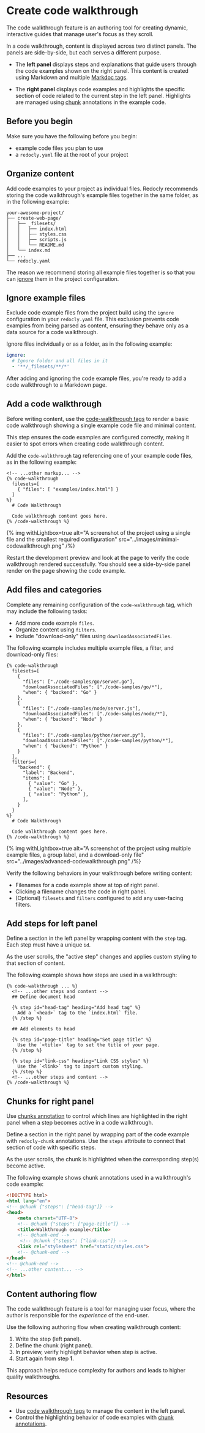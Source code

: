 # Create code walkthrough

The code walkthrough feature is an authoring tool for creating dynamic, interactive guides that manage user's focus as they scroll.

In a code walkthrough, content is displayed across two distinct panels.
The panels are side-by-side, but each serves a different purpose.

- The **left panel** displays steps and explanations that guide users through the code examples shown on the right panel.
This content is created using Markdown and multiple [Markdoc tags](./index.md).

- The **right panel** displays code examples and highlights the specific section of code related to the current step in the left panel.
Highlights are managed using [chunk](./index.md#chunk-annotations) annotations in the example code.

## Before you begin

Make sure you have the following before you begin:

- example code files you plan to use
- a `redocly.yaml` file at the root of your project

## Organize content

Add code examples to your project as individual files.
Redocly recommends storing the code walkthrough's example files together in the same folder, as in the following example:

```treeview {% title="Example project structure" %}
your-awesome-project/
├── create-web-page/
│   ├── _filesets/
│   │   ├── index.html
│   │   ├── styles.css
│   │   ├── scripts.js
│   │   └── README.md
│   └── index.md
├── ...
└── redocly.yaml
```

The reason we recommend storing all example files together is so that you can [ignore](https://redocly.com/docs/realm/config/ignore) them in the project configuration.

## Ignore example files

Exclude code example files from the project build using the `ignore` configuration in your `redocly.yaml` file.
This exclusion prevents code examples from being parsed as content, ensuring they behave only as a data source for a code walkthrough.

Ignore files individually or as a folder, as in the following example:

```yaml {% title="redocly.yaml" %}
ignore:
  # Ignore folder and all files in it
  - '**/_filesets/**/*'
```
After adding and ignoring the code example files, you're ready to add a code walkthrough to a Markdown page.

## Add a code walkthrough

Before writing content, use the [code-walkthrough tags](./index.md) to render a basic code walkthrough showing a single example code file and minimal content.

This step ensures the code examples are configured correctly, making it easier to spot errors when creating code walkthrough content.

Add the `code-walkthrough` tag referencing one of your example code files, as in the following example:

```markdoc {% process=false title="create-web-page/index.md" %}
<!-- ...other markup... -->
{% code-walkthrough
  filesets=[
    { "files": [ "examples/index.html"] }
  ]
%}
  # Code Walkthrough

  Code walkthrough content goes here.
{% /code-walkthrough %}
```

{% img withLightbox=true alt="A screenshot of the project using a single file and the smallest required configuration" src="../images/minimal-codewalkthrough.png" /%}

Restart the development preview and look at the page to verify the code walkthrough rendered successfully.
You should see a side-by-side panel render on the page showing the code example.

## Add files and categories

Complete any remaining configuration of the `code-walkthrough` tag, which may include the following tasks:

- Add more code example `files`.
- Organize content using `filters`.
- Include "download-only" files using `downloadAssociatedFiles`.

The following example includes multiple example files, a filter, and download-only files:

```markdoc {% process=false title="create-web-page/index.md" %}
{% code-walkthrough
  filesets=[
    { 
      "files": ["./code-samples/go/server.go"],
      "downloadAssociatedFiles": ["./code-samples/go/*"],
      "when": { "backend": "Go" }
    },
    { 
      "files": ["./code-samples/node/server.js"],
      "downloadAssociatedFiles": ["./code-samples/node/*"],
      "when": { "backend": "Node" }
    },
    { 
      "files": ["./code-samples/python/server.py"],
      "downloadAssociatedFiles": ["./code-samples/python/*"],
      "when": { "backend": "Python" }
    }
  ],
  filters={
    "backend": {
      "label": "Backend",
      "items": [
        { "value": "Go" },
        { "value": "Node" },
        { "value": "Python" },
      ],
    }
  }
%}
  # Code Walkthrough

  Code walkthrough content goes here.
{% /code-walkthrough %}
```
{% img withLightbox=true alt="A screenshot of the project using multiple example files, a group label, and a download-only file" src="../images/advanced-codewalkthrough.png" /%}

Verify the following behaviors in your walkthrough before writing content:

- Filenames for a code example show at top of right panel.
- Clicking a filename changes the code in right panel.
- (Optional) `filesets` and `filters` configured to add any user-facing filters.

## Add steps for left panel

Define a section in the left panel by wrapping content with the `step` tag.
Each step must have a unique `id`.

As the user scrolls, the "active step" changes and applies custom styling to that section of content.

The following example shows how steps are used in a walkthrough:

```markdoc {% process=false title="create-web-page/index.md" %}
{% code-walkthrough ... %}
  <!-- ...other steps and content -->
  ## Define document head

  {% step id="head-tag" heading="Add head tag" %}
    Add a `<head>` tag to the `index.html` file.
  {% /step %}

  ## Add elements to head

  {% step id="page-title" heading="Set page title" %}
    Use the `<title>` tag to set the title of your page.
  {% /step %}

  {% step id="link-css" heading="Link CSS styles" %}
    Use the `<link>` tag to import custom styling.
  {% /step %}
  <!-- ...other steps and content -->
{% /code-walkthrough %}
```

## Chunks for right panel

Use [chunks annotation](./index.md#chunk-annotations) to control which lines are highlighted in the right panel when a step becomes active in a code walkthrough.

Define a section in the right panel by wrapping part of the code example with `redocly-chunk` annotations.
Use the `steps` attribute to connect that section of code with specific steps.

As the user scrolls, the chunk is highlighted when the corresponding step(s) become active.

The following example shows chunk annotations used in a walkthrough's code example:

```html {% title="create-web-page/examples/index.html" %}
<!DOCTYPE html>
<html lang="en">
<!-- @chunk {"steps": ["head-tag"]} -->
<head>
    <meta charset="UTF-8">
    <!-- @chunk {"steps": ["page-title"]} -->
    <title>Walkthrough example</title>
    <!-- @chunk-end -->
     <!-- @chunk {"steps": ["link-css"]} -->
    <link rel="stylesheet" href="static/styles.css">
    <!-- @chunk-end -->
</head>
<!-- @chunk-end -->
<!-- ...other content... -->
</html>
```

## Content authoring flow

The code walkthrough feature is a tool for managing user focus, where the author is responsible for the _experience_ of the end-user.

Use the following authoring flow when creating walkthrough content:

1. Write the step (left panel).
2. Define the chunk (right panel).
3. In preview, verify highlight behavior when step is active.
4. Start again from step **1**.

This approach helps reduce complexity for authors and leads to higher quality walkthroughs.

## Resources

- Use [code walkthrough tags](./index.md) to manage the content in the left panel.
- Control the highlighting behavior of code examples with [chunk annotations](./index.md#chunk-annotations).
